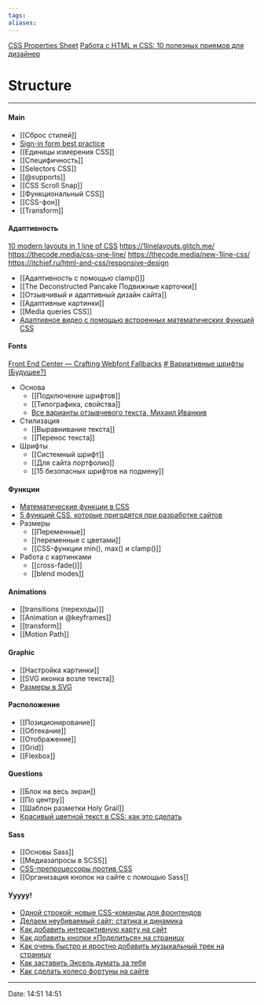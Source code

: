 ```yaml
---
tags: 
aliases: 
---
```

[CSS Properties Sheet](https://docs.google.com/spreadsheets/d/1-pca7hev_jizbaKW1ns13kvHFQUz6R1rz7SyXg8dQAQ/edit#gid=0)
[Работа с HTML и CSS: 10 полезных приемов для дизайнер](https://nuancesprog.ru/p/12211/)
# Structure
---
#### Main
- [[Сброс стилей]]
- [Sign-in form best practice](https://www.youtube.com/watch?v=alGcULGtiv8)
- [[Единицы измерения CSS]]
- [[Специфичность]]
- [[Selectors CSS]]
- [[@supports]]
- [[CSS Scroll Snap]]
- [[Функциональный CSS]]
- [[CSS-фон]]
- [[Transform]]
#### Адаптивность
[10 modern layouts in 1 line of CSS](https://www.youtube.com/watch?v=qm0IfG1GyZU) https://1linelayouts.glitch.me/ https://thecode.media/css-one-line/ https://thecode.media/new-1line-css/
https://itchief.ru/html-and-css/responsive-design
- [[Адаптивность с помощью clamp()]]
- [[The Deconstructed Pancake Подвижные карточки]]
- [[Отзывчивый и адаптивный дизайн сайта]]
- [[Адаптивные картинки]]
- [[Media queries CSS]]
- [Адаптивное видео с помощью встроенных математических функций CSS](https://yoksel.github.io/adaptive-video-with-css-math/)
#### Fonts
[Front End Center — Crafting Webfont Fallbacks](https://www.youtube.com/watch?v=tO01ul1WNW8&t=604s)
[# Вариативные шрифты (Будущее?)](https://yoksel.github.io/opentype-variable-fonts/)
- Основа
	- [[Подключение шрифтов]]	
	- [[Типографика, свойства]]
	- [Все варианты отзывчевого текста, Михаил Иванкив](https://www.youtube.com/watch?v=cO2-zYzjyD0)
- Стилизация
	- [[Выравнивание текста]]
	- [[Перенос текста]]
- Шрифты
	- [[Системный шрифт]]
	- [[Для сайта портфолио]]
	- [[15 безопасных шрифтов на подмену]]
#### Функции
- [Математические функции в CSS](https://yoksel.github.io/css-math/#restrictions)
- [5 функций CSS, которые пригодятся при разработке сайтов](https://nuancesprog.ru/p/12643/)
- Размеры
	- [[Переменные]]
	- [[переменные с цветами]]
	- [[CSS-функции min(), max() и clamp()]]
- Работа с картинками
	- [[cross-fade()]]
	- [[blend modes]]
#### Animations
- [[transitions (переходы)]]
- [[Animation и @keyframes]]
- [[transform]]
- [[Motion Path]]
#### Graphic
- [[Настройка картинки]]
- [[SVG иконка возле текста]]
- [Размеры в SVG](https://yoksel.github.io/svg-sizes/)
#### Расположение
- [[Позиционирование]]
- [[Обтекание]]
- [[Отображение]]
- [[Grid]]
- [[Flexbox]]
#### Questions
- [[Блок на весь экран]]
- [[По центру]]
- [[Шаблон разметки Holy Grail]]
- [Красивый цветной текст в CSS: как это сделать](https://thecode.media/fill-color/)
#### Sass
- [[Основы Sass]]
- [[Медиазапросы в SCSS]]
- [CSS-препроцессоры против CSS](https://nicothin.pro/page/css-preprocessors)
- [[Организация кнопок на сайте с помощью Sass]]
#### Ууууу!
- [Одной строкой: новые CSS-команды для фронтендов](https://thecode.media/css-one-line/)
- [Делаем неубиваемый сайт: статика и динамика](https://thecode.media/static/)
- [Как добавить интерактивную карту на сайт](https://thecode.media/maps/)
- [Как добавить кнопки «Поделиться» на страницу](https://thecode.media/quick-share/)
- [Как очень быстро и яростно добавить музыкальный трек на страницу](https://thecode.media/comments/)
- [Как заставить Эксель думать за тебя](https://thecode.media/excel-4/)
- [Как сделать колесо фортуны на сайте](https://thecode.media/fortune/)


---
Date: 14:51 14:51

